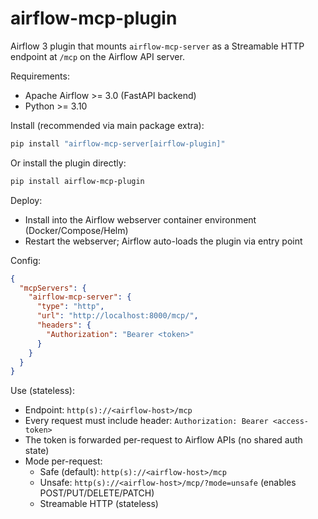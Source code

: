# airflow-mcp-plugin

Airflow 3 plugin that mounts `airflow-mcp-server` as a Streamable HTTP endpoint at `/mcp` on the Airflow API server.

Requirements:
- Apache Airflow >= 3.0 (FastAPI backend)
- Python >= 3.10

Install (recommended via main package extra):
```bash
pip install "airflow-mcp-server[airflow-plugin]"
```

Or install the plugin directly:
```bash
pip install airflow-mcp-plugin
```

Deploy:
- Install into the Airflow webserver container environment (Docker/Compose/Helm)
- Restart the webserver; Airflow auto-loads the plugin via entry point

Config:

```json
{
  "mcpServers": {
    "airflow-mcp-server": {
      "type": "http",
      "url": "http://localhost:8000/mcp/",
      "headers": {
        "Authorization": "Bearer <token>"
      }
    }
  }
}
```
Use (stateless):
- Endpoint: `http(s)://<airflow-host>/mcp`
- Every request must include header: `Authorization: Bearer <access-token>`
- The token is forwarded per-request to Airflow APIs (no shared auth state)
- Mode per-request:
  - Safe (default): `http(s)://<airflow-host>/mcp`
  - Unsafe: `http(s)://<airflow-host>/mcp/?mode=unsafe` (enables POST/PUT/DELETE/PATCH)
  - Streamable HTTP (stateless)
